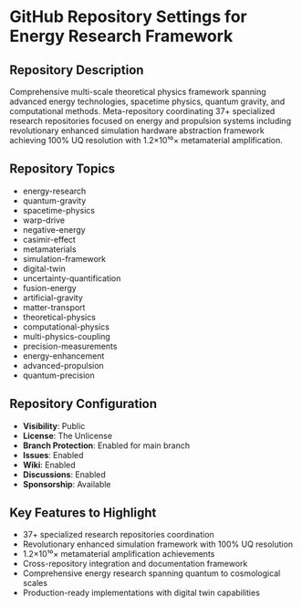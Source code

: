 # GitHub Repository Settings for Energy Research Framework

## Repository Description
Comprehensive multi-scale theoretical physics framework spanning advanced energy technologies, spacetime physics, quantum gravity, and computational methods. Meta-repository coordinating 37+ specialized research repositories focused on energy and propulsion systems including revolutionary enhanced simulation hardware abstraction framework achieving 100% UQ resolution with 1.2×10¹⁰× metamaterial amplification.

## Repository Topics
- energy-research
- quantum-gravity
- spacetime-physics
- warp-drive
- negative-energy
- casimir-effect
- metamaterials
- simulation-framework
- digital-twin
- uncertainty-quantification
- fusion-energy
- artificial-gravity
- matter-transport
- theoretical-physics
- computational-physics
- multi-physics-coupling
- precision-measurements
- energy-enhancement
- advanced-propulsion
- quantum-precision

## Repository Configuration
- **Visibility**: Public
- **License**: The Unlicense
- **Branch Protection**: Enabled for main branch
- **Issues**: Enabled
- **Wiki**: Enabled
- **Discussions**: Enabled
- **Sponsorship**: Available

## Key Features to Highlight
- 37+ specialized research repositories coordination
- Revolutionary enhanced simulation framework with 100% UQ resolution
- 1.2×10¹⁰× metamaterial amplification achievements
- Cross-repository integration and documentation framework
- Comprehensive energy research spanning quantum to cosmological scales
- Production-ready implementations with digital twin capabilities
